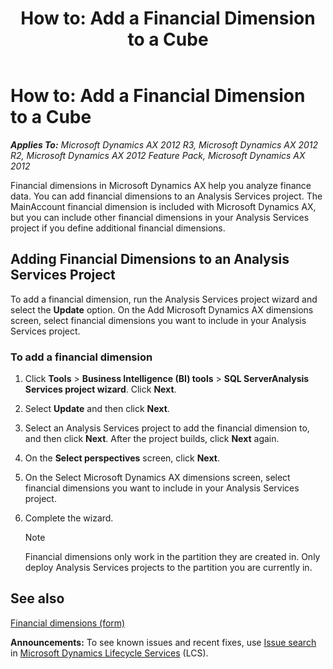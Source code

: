 ﻿---
title: 'How to: Add a Financial Dimension to a Cube'
TOCTitle: 'How to: Add a Financial Dimension to a Cube'
ms:assetid: 507d6dab-53bb-4116-971b-f834bb3192c8
ms:mtpsurl: https://technet.microsoft.com/en-us/library/Hh128830(v=AX.60)
ms:contentKeyID: 35588429
ms.date: 04/18/2014
mtps_version: v=AX.60
---

# How to: Add a Financial Dimension to a Cube 


_**Applies To:** Microsoft Dynamics AX 2012 R3, Microsoft Dynamics AX 2012 R2, Microsoft Dynamics AX 2012 Feature Pack, Microsoft Dynamics AX 2012_

Financial dimensions in Microsoft Dynamics AX help you analyze finance data. You can add financial dimensions to an Analysis Services project. The MainAccount financial dimension is included with Microsoft Dynamics AX, but you can include other financial dimensions in your Analysis Services project if you define additional financial dimensions.

## Adding Financial Dimensions to an Analysis Services Project

To add a financial dimension, run the Analysis Services project wizard and select the **Update** option. On the Add Microsoft Dynamics AX dimensions screen, select financial dimensions you want to include in your Analysis Services project.

### To add a financial dimension

1.  Click **Tools** \> **Business Intelligence (BI) tools** \> **SQL ServerAnalysis Services project wizard**. Click **Next**.

2.  Select **Update** and then click **Next**.

3.  Select an Analysis Services project to add the financial dimension to, and then click **Next**. After the project builds, click **Next** again.

4.  On the **Select perspectives** screen, click **Next**.

5.  On the Select Microsoft Dynamics AX dimensions screen, select financial dimensions you want to include in your Analysis Services project.

6.  Complete the wizard.
    

    > [!NOTE]
    > <P>Financial dimensions only work in the partition they are created in. Only deploy Analysis Services projects to the partition you are currently in.</P>



## See also

[Financial dimensions (form)](https://technet.microsoft.com/en-us/library/hh209534\(v=ax.60\))

  
**Announcements:** To see known issues and recent fixes, use [Issue search](http://go.microsoft.com/fwlink/?linkid=389258) in [Microsoft Dynamics Lifecycle Services](http://go.microsoft.com/fwlink/?linkid=306505) (LCS).

